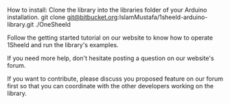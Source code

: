 How to install:
Clone the library into the libraries folder of your Arduino installation.
git clone git@bitbucket.org:IslamMustafa/1sheeld-arduino-library.git ./OneSheeld

Follow the getting started tutorial on our website to know how to operate 1Sheeld and run the library's examples.

If you need more help, don't hesitate posting a question on our website's forum.

If you want to contribute, please discuss you proposed feature on our forum first so that you can coordinate with the other developers working on the library.

